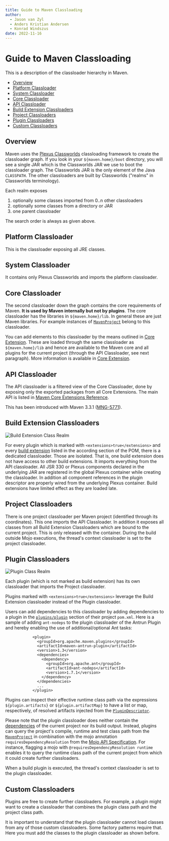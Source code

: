 ```yaml
---
title: Guide to Maven Classloading
author: 
  - Jason van Zyl
  - Anders Kristian Andersen
  - Konrad Windszus
date: 2022-11-16
---
```


<!-- Licensed to the Apache Software Foundation (ASF) under one-->
<!-- or more contributor license agreements.  See the NOTICE file-->
<!-- distributed with this work for additional information-->
<!-- regarding copyright ownership.  The ASF licenses this file-->
<!-- to you under the Apache License, Version 2.0 (the-->
<!-- "License"); you may not use this file except in compliance-->
<!-- with the License.  You may obtain a copy of the License at-->
<!---->
<!--   http://www.apache.org/licenses/LICENSE-2.0-->
<!---->
<!-- Unless required by applicable law or agreed to in writing,-->
<!-- software distributed under the License is distributed on an-->
<!-- "AS IS" BASIS, WITHOUT WARRANTIES OR CONDITIONS OF ANY-->
<!-- KIND, either express or implied.  See the License for the-->
<!-- specific language governing permissions and limitations-->
<!-- under the License.-->
<!-- NOTE: For help with the syntax of this file, see:-->
<!-- http://maven.apache.org/doxia/references/apt-format.html-->
# Guide to Maven Classloading

This is a description of the classloader hierarchy in Maven\.

- [Overview](Overview)
- [Platform Classloader](Platform\_Classloader)
- [System Classloader](System\_Classloader)
- [Core Classloader](Core\_Classloader)
- [API Classloader](API\_Classloader)
- [Build Extension Classloaders](Build\_Extension\_Classloaders)
- [Project Classloaders](Project\_Classloaders)
- [Plugin Classloaders](Plugin\_Classloaders)
- [Custom Classloaders](Custom\_Classloaders)
## Overview

Maven uses the [Plexus Classworlds](https://codehaus\-plexus\.github\.io/plexus\-classworlds/) classloading framework to create the classloader graph\. If you look in your `${maven.home}/boot` directory, you will see a single JAR which is the Classworlds JAR we use to boot the classloader graph\. The Classworlds JAR is the only element of the Java `CLASSPATH`\. The other classloaders are built by Classworlds \(&quot;realms&quot; in Classworlds terminology\)\.

Each realm exposes

1. optionally some classes imported from 0\.\.n other classloaders
1. optionally some classes from a directory or JAR
1. one parent classloader

The search order is always as given above\.

## Platform Classloader

This is the classloader exposing all JRE classes\.

## System Classloader

It contains only Plexus Classworlds and imports the platform classloader\.

## Core Classloader

The second classloader down the graph contains the core requirements of Maven\. **It is used by Maven internally but not by plugins**\. The core classloader has the libraries in `${maven.home}/lib`\. In general these are just Maven libraries\. For example instances of [`MavenProject`](/ref/current/apidocs/org/apache/maven/project/MavenProject\.html) belong to this classloader\.

You can add elements to this classloader by the means outlined in [Core Extension](\./guide\-using\-extensions\.html)\. These are loaded through the same classloader as `${maven.home}/lib` and hence are available to the Maven core and all plugins for the current project \(through the API Classloader, see next paragraph\)\. More information is available in [Core Extension](\./guide\-using\-extensions\.html)\.

## API Classloader

The API classloader is a filtered view of the Core Classloader, done by exposing only the exported packages from all Core Extensions\. The main API is listed in [Maven Core Extensions Reference](/ref/current/maven\-core/core\-extensions\.html)\.

This has been introduced with Maven 3\.3\.1 \([MNG\-5771](https://issues\.apache\.org/jira/browse/MNG\-5771)\)\.

## Build Extension Classloaders

![Build Extension Class Realm](\.\./\.\./buildExtensionClassRealm\.svg)

For every plugin which is marked with `<extensions>true</extensions>` and every [build extension](/ref/current/maven\-model/maven\.html\#class\_extension) listed in the according section of the POM, there is a dedicated classloader\. Those are isolated\. That is, one build extension does not have access to other build extensions\. It imports everything from the API classloader\. All JSR 330 or Plexus components declared in the underlying JAR are registered in the global Plexus container while creating the classloader\. In addition all component references in the plugin descriptor are properly wired from the underlying Plexus container\. Build extensions have limited effect as they are loaded late\.

## Project Classloaders

There is one project classloader per Maven project \(identified through its coordinates\)\. This one imports the API Classloader\. In addition it exposes all classes from all Build Extension Classloaders which are bound to the current project\. This is only released with the container\. During the build outside Mojo executions, the thread&apos;s context classloader is set to the project classloader\.

## Plugin Classloaders

![Plugin Class Realm](\.\./\.\./pluginClassRealm\.svg)

Each plugin \(which is not marked as build extension\) has its own classloader that imports the Project classloader\. 

Plugins marked with `<extensions>true</extensions>` leverage the Build Extension classloader instead of the Plugin classloader\.

Users can add dependencies to this classloader by adding dependencies to a plugin in the [`plugins/plugin`](/ref/current/maven\-model/maven\.html\#class\_plugin) section of their project `pom.xml`\. Here is a sample of adding `ant-nodeps` to the plugin classloader of the Antrun Plugin and hereby enabling the use of additional/optional Ant tasks:

```
            <plugin>
              <groupId>org.apache.maven.plugins</groupId>
              <artifactId>maven-antrun-plugin</artifactId>
              <version>1.3</version>
              <dependencies>
                <dependency>
                  <groupId>org.apache.ant</groupId>
                  <artifactId>ant-nodeps</artifactId>
                  <version>1.7.1</version>
                </dependency>
              </dependencies>
              ...
            </plugin>
```

Plugins can inspect their effective runtime class path via the expressions `${plugin.artifacts}` or `${plugin.artifactMap}` to have a list or map, respectively, of resolved artifacts injected from the [`PluginDescriptor`](/ref/current/maven\-plugin\-api/apidocs/org/apache/maven/plugin/descriptor/PluginDescriptor\.html)\.

Please note that the plugin classloader does neither contain the [dependencies](/ref/current/maven\-model/maven\.html\#class\_dependency) of the current project nor its build output\. Instead, plugins can query the project&apos;s compile, runtime and test class path from the [`MavenProject`](/ref/current/apidocs/org/apache/maven/project/MavenProject\.html) in combination with the mojo annotation `requiresDependencyResolution` from the [Mojo API Specification](/developers/mojo\-api\-specification\.html)\. For instance, flagging a mojo with `@requiresDependencyResolution runtime` enables it to query the runtime class path of the current project from which it could create further classloaders\.

When a build plugin is executed, the thread&apos;s context classloader is set to the plugin classloader\.

## Custom Classloaders

Plugins are free to create further classloaders\. For example, a plugin might want to create a classloader that combines the plugin class path and the project class path\.

It is important to understand that the plugin classloader cannot load classes from any of those custom classloaders\. Some factory patterns require that\. Here you must add the classes to the plugin classloader as shown before\.

